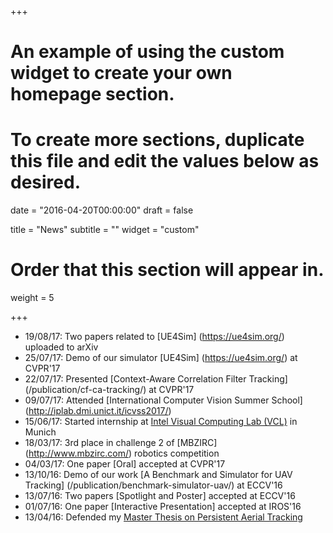 +++
# An example of using the custom widget to create your own homepage section.
# To create more sections, duplicate this file and edit the values below as desired.

date = "2016-04-20T00:00:00"
draft = false

title = "News"
subtitle = ""
widget = "custom"

# Order that this section will appear in.
weight = 5

+++
- 19/08/17: Two papers related to [UE4Sim] (https://ue4sim.org/) uploaded to arXiv
- 25/07/17: Demo of our simulator [UE4Sim] (https://ue4sim.org/) at CVPR'17
- 22/07/17: Presented [Context-Aware Correlation Filter Tracking] (/publication/cf-ca-tracking/) at CVPR'17
- 09/07/17: Attended [International Computer Vision Summer School] (http://iplab.dmi.unict.it/icvss2017/)
- 15/06/17: Started internship at [Intel Visual Computing Lab (VCL)](http://vladlen.info/lab/) in Munich
- 18/03/17: 3rd place in challenge 2 of [MBZIRC] (http://www.mbzirc.com/) robotics competition
- 04/03/17: One paper [Oral] accepted at CVPR'17
- 13/10/16: Demo of our work [A Benchmark and Simulator for UAV Tracking] (/publication/benchmark-simulator-uav/) at ECCV'16
- 13/07/16: Two papers [Spotlight and Poster] accepted at ECCV'16
- 01/07/16: One paper [Interactive Presentation] accepted at IROS'16
- 13/04/16: Defended my [Master Thesis on Persistent Aerial Tracking](http://repository.kaust.edu.sa/kaust/handle/10754/608605)
